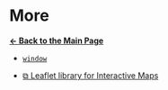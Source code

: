 # More

[**&larr; Back to the Main Page**](./../README.md)

- [`window`](./window.md)

<div></div>

- [&#10697; Leaflet library for Interactive Maps](https://leafletjs.com/)

<br>
